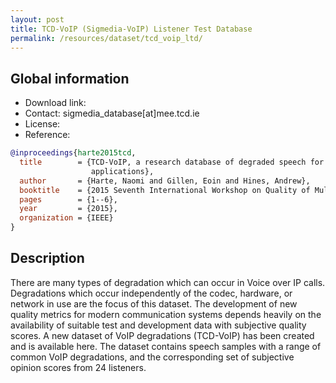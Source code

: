 ```yaml
---
layout: post
title: TCD-VoIP (Sigmedia-VoIP) Listener Test Database
permalink: /resources/dataset/tcd_voip_ltd/
---
```


## Global information

  - Download link:
  - Contact: sigmedia_database[at]mee.tcd.ie
  - License:
  - Reference:

```bibtex
@inproceedings{harte2015tcd,
  title        = {TCD-VoIP, a research database of degraded speech for assessing quality in VoIP
                  applications},
  author       = {Harte, Naomi and Gillen, Eoin and Hines, Andrew},
  booktitle    = {2015 Seventh International Workshop on Quality of Multimedia Experience (QoMEX)},
  pages        = {1--6},
  year         = {2015},
  organization = {IEEE}
}
```

## Description

There are many types of degradation which can occur in Voice over IP calls. Degradations which occur independently of the codec, hardware, or network in use are the focus of this dataset. The development of new quality metrics for modern communication systems depends heavily on the availability of suitable test and development data with subjective quality scores. A new dataset of VoIP degradations (TCD-VoIP) has been created and is available here. The dataset contains speech samples with a range of common VoIP degradations, and the corresponding set of subjective opinion scores from 24 listeners.
